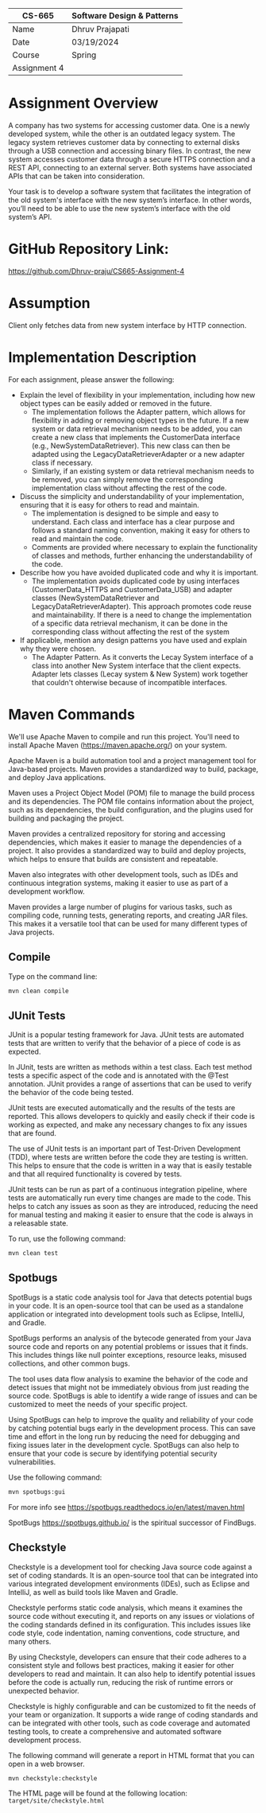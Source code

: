 
| CS-665       | Software Design & Patterns |
|--------------|----------------------------|
| Name         | Dhruv Prajapati       |
| Date         | 03/19/2024                 |
| Course       | Spring      |
| Assignment 4 |                            |

# Assignment Overview
A company has two systems for accessing customer data. One is a newly developed system, while the other is an outdated legacy system. The legacy system retrieves customer data by connecting to external disks through a USB connection and accessing binary files. In contrast, the new system accesses customer data through a secure HTTPS connection and a REST API, connecting to an external server. Both systems have associated APIs that can be taken into consideration.

Your task is to develop a software system that facilitates the integration of the old system's interface with the new system’s interface. In other words, you’ll need to be able to use the new system’s interface with the old system’s API.

# GitHub Repository Link:
https://github.com/Dhruv-praju/CS665-Assignment-4

# Assumption
Client only fetches data from new system interface by HTTP connection.

# Implementation Description 


For each assignment, please answer the following:

- Explain the level of flexibility in your implementation, including how new object types can
be easily added or removed in the future.
    -   The implementation follows the Adapter pattern, which allows for flexibility in adding or removing object types in the future. If a new system or data retrieval mechanism needs to be added, you can create a new class that implements the CustomerData interface (e.g., NewSystemDataRetriever). This new class can then be adapted using the LegacyDataRetrieverAdapter or a new adapter class if necessary. 
    -   Similarly, if an existing system or data retrieval mechanism needs to be removed, you can simply remove the corresponding implementation class without affecting the rest of the code.
- Discuss the simplicity and understandability of your implementation, ensuring that it is
easy for others to read and maintain.
    -   The implementation is designed to be simple and easy to understand. Each class and interface has a clear purpose and follows a standard naming convention, making it easy for others to read and maintain the code.
    -   Comments are provided where necessary to explain the functionality of classes and methods, further enhancing the understandability of the code.
- Describe how you have avoided duplicated code and why it is important.
    -   The implementation avoids duplicated code by using interfaces (CustomerData_HTTPS and CustomerData_USB) and adapter classes (NewSystemDataRetriever and LegacyDataRetrieverAdapter). This approach promotes code reuse and maintainability. If there is a need to change the implementation of a specific data retrieval mechanism, it can be done in the corresponding class without affecting the rest of the system
- If applicable, mention any design patterns you have used and explain why they were
chosen.
    -   The Adapter Pattern. As it converts the Lecay System interface of a class into another New System interface that the client expects. Adapter lets classes (Lecay system & New System) work together that couldn't ohterwise because of incompatible interfaces.


# Maven Commands

We'll use Apache Maven to compile and run this project. You'll need to install Apache Maven (https://maven.apache.org/) on your system. 

Apache Maven is a build automation tool and a project management tool for Java-based projects. Maven provides a standardized way to build, package, and deploy Java applications.

Maven uses a Project Object Model (POM) file to manage the build process and its dependencies. The POM file contains information about the project, such as its dependencies, the build configuration, and the plugins used for building and packaging the project.

Maven provides a centralized repository for storing and accessing dependencies, which makes it easier to manage the dependencies of a project. It also provides a standardized way to build and deploy projects, which helps to ensure that builds are consistent and repeatable.

Maven also integrates with other development tools, such as IDEs and continuous integration systems, making it easier to use as part of a development workflow.

Maven provides a large number of plugins for various tasks, such as compiling code, running tests, generating reports, and creating JAR files. This makes it a versatile tool that can be used for many different types of Java projects.

## Compile
Type on the command line: 

```bash
mvn clean compile
```



## JUnit Tests
JUnit is a popular testing framework for Java. JUnit tests are automated tests that are written to verify that the behavior of a piece of code is as expected.

In JUnit, tests are written as methods within a test class. Each test method tests a specific aspect of the code and is annotated with the @Test annotation. JUnit provides a range of assertions that can be used to verify the behavior of the code being tested.

JUnit tests are executed automatically and the results of the tests are reported. This allows developers to quickly and easily check if their code is working as expected, and make any necessary changes to fix any issues that are found.

The use of JUnit tests is an important part of Test-Driven Development (TDD), where tests are written before the code they are testing is written. This helps to ensure that the code is written in a way that is easily testable and that all required functionality is covered by tests.

JUnit tests can be run as part of a continuous integration pipeline, where tests are automatically run every time changes are made to the code. This helps to catch any issues as soon as they are introduced, reducing the need for manual testing and making it easier to ensure that the code is always in a releasable state.

To run, use the following command:
```bash
mvn clean test
```


## Spotbugs 

SpotBugs is a static code analysis tool for Java that detects potential bugs in your code. It is an open-source tool that can be used as a standalone application or integrated into development tools such as Eclipse, IntelliJ, and Gradle.

SpotBugs performs an analysis of the bytecode generated from your Java source code and reports on any potential problems or issues that it finds. This includes things like null pointer exceptions, resource leaks, misused collections, and other common bugs.

The tool uses data flow analysis to examine the behavior of the code and detect issues that might not be immediately obvious from just reading the source code. SpotBugs is able to identify a wide range of issues and can be customized to meet the needs of your specific project.

Using SpotBugs can help to improve the quality and reliability of your code by catching potential bugs early in the development process. This can save time and effort in the long run by reducing the need for debugging and fixing issues later in the development cycle. SpotBugs can also help to ensure that your code is secure by identifying potential security vulnerabilities.

Use the following command:

```bash
mvn spotbugs:gui 
```

For more info see 
https://spotbugs.readthedocs.io/en/latest/maven.html

SpotBugs https://spotbugs.github.io/ is the spiritual successor of FindBugs.


## Checkstyle 

Checkstyle is a development tool for checking Java source code against a set of coding standards. It is an open-source tool that can be integrated into various integrated development environments (IDEs), such as Eclipse and IntelliJ, as well as build tools like Maven and Gradle.

Checkstyle performs static code analysis, which means it examines the source code without executing it, and reports on any issues or violations of the coding standards defined in its configuration. This includes issues like code style, code indentation, naming conventions, code structure, and many others.

By using Checkstyle, developers can ensure that their code adheres to a consistent style and follows best practices, making it easier for other developers to read and maintain. It can also help to identify potential issues before the code is actually run, reducing the risk of runtime errors or unexpected behavior.

Checkstyle is highly configurable and can be customized to fit the needs of your team or organization. It supports a wide range of coding standards and can be integrated with other tools, such as code coverage and automated testing tools, to create a comprehensive and automated software development process.

The following command will generate a report in HTML format that you can open in a web browser. 

```bash
mvn checkstyle:checkstyle
```

The HTML page will be found at the following location:
`target/site/checkstyle.html`




